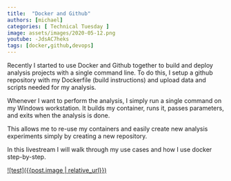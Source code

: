 ```yaml
---
title:  "Docker and Github"
authors: [michael]
categories: [ Technical Tuesday ]
image: assets/images/2020-05-12.png
youtube: -JdsAC7heks
tags: [docker,github,devops]
---
```

Recently I started to use Docker and Github together to build and deploy analysis projects with a single command line. To do this, I setup a github repository with my Dockerfile (build instructions) and upload data and scripts needed for my analysis. 

Whenever I want to perform the analysis, I simply run a single command on my Windows workstation. It builds my container, runs it, passes parameters, and exits when the analysis is done. 

This allows me to re-use my containers and easily create new analysis experiments simply by creating a new repository.

In this livestream I will walk through my use cases and how I use docker step-by-step.

[![test]({{post.image | relative_url}})](https://youtu.be/{{page.youtube}} "{{page.title}}")
